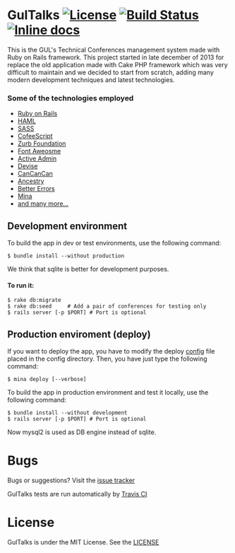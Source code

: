 # GulTalks  [![License](http://img.shields.io/license/MIT.png?color=red)](https://github.com/guluc3m/gul-gultalks/blob/master/LICENSE) [![Build Status](https://travis-ci.org/guluc3m/gul-gultalks.svg?branch=develop)](https://travis-ci.org/guluc3m/gul-gultalks) [![Inline docs](http://inch-ci.org/github/guluc3m/gul-gultalks.svg?branch=master)](http://inch-ci.org/github/guluc3m/gul-gultalks)

This is the GUL's Technical Conferences management system made with Ruby on Rails framework.
This project started in late december of 2013 for replace the old application made with Cake PHP
framework which was very difficult to maintain and we decided to start from scratch,
adding many modern development techniques and latest technologies.

### Some of the technologies employed

- [Ruby on Rails](http://rubyonrails.org/)
- [HAML](http://haml.info/)
- [SASS](http://sass-lang.com/)
- [CofeeScript](http://coffeescript.org/)
- [Zurb Foundation](http://foundation.zurb.com/)
- [Font Aweosme](http://fortawesome.github.io/Font-Awesome/)
- [Active Admin](http://activeadmin.info/)
- [Devise](https://github.com/plataformatec/devise)
- [CanCanCan](https://github.com/CanCanCommunity/cancancan)
- [Ancestry](https://github.com/stefankroes/ancestry)
- [Better Errors](https://github.com/charliesome/better_errors)
- [Mina](http://mina-deploy.github.io/mina/)
- [and many more...](https://github.com/guluc3m/gul-gultalks/blob/master/LICENSE)

## Development environment

To build the app in dev or test environments, use the following command:

```shell
$ bundle install --without production
```
We think that sqlite is better for development purposes.

#### To run it:

```shell
$ rake db:migrate
$ rake db:seed     # Add a pair of conferences for testing only
$ rails server [-p $PORT] # Port is optional
```

## Production enviroment (deploy)

If you want to deploy the app, you have to modify the deploy [config](https://github.com/guluc3m/gul-gultalks/blob/develop/config/deploy.rb) file placed in the
config directory. Then, you have just type the following command:

```
$ mina deploy [--verbose]
```

To build the app in production environment and test it locally, use the following command:

```
$ bundle install --without development
$ rails server [-p $PORT] # Port is optional
```

Now mysql2 is used as DB engine instead of sqlite.


Bugs
====

Bugs or suggestions? Visit the [issue tracker](https://github.com/guluc3m/gul-gultalks/issues/)

GulTalks tests are run automatically by [Travis CI](https://travis-ci.org/guluc3m/gul-gultalks)

License
=======

GulTalks is under the MIT License. See the [LICENSE](https://github.com/guluc3m/gul-gultalks/blob/master/LICENSE)

